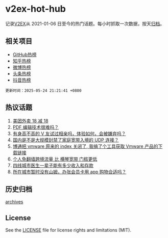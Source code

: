 # v2ex-hot-hub

 记录[V2EX](https://www.v2ex.com/)从 2021-01-06 日至今的热门话题。每小时抓取一次数据，按天[归档](archives)。
 
 ## 相关项目

- [GitHub热榜](https://github.com/lonnyzhang423/github-hot-hub)
- [知乎热榜](https://github.com/lonnyzhang423/zhihu-hot-hub)
- [微博热榜](https://github.com/lonnyzhang423/weibo-hot-hub)
- [头条热榜](https://github.com/lonnyzhang423/toutiao-hot-hub)
- [抖音热榜](https://github.com/lonnyzhang423/douyin-hot-hub)


 `更新时间：2025-05-24 21:21:41 +0800`

## 热议话题

1. [美团外卖 18 减 18](https://www.v2ex.com/t/1133973)
1. [PDF 编辑技术很难吗？](https://www.v2ex.com/t/1134009)
1. [有身高不高的 V 友试过相亲吗，体验如何，会被嫌弃吗？](https://www.v2ex.com/t/1133996)
1. [国内是不是大规模封禁了家庭宽带入境的 UDP 连接？](https://www.v2ex.com/t/1133974)
1. [博通把 vmware 原来的 index 关闭了, 我搞了个工具获取 Vmware 产品的下载链接](https://www.v2ex.com/t/1133977)
1. [个人免翻墙跨境流量 比 横琴宽带 门槛更低](https://www.v2ex.com/t/1133954)
1. [四线城市医生一辈子能有多少收入和存款](https://www.v2ex.com/t/1133958)
1. [所在城市暂时没有山姆，办张会员卡用 app 购物合适吗？](https://www.v2ex.com/t/1133964)

## 历史归档

[archives](archives)

## License

See the [LICENSE](LICENSE) file for license rights and limitations (MIT).
